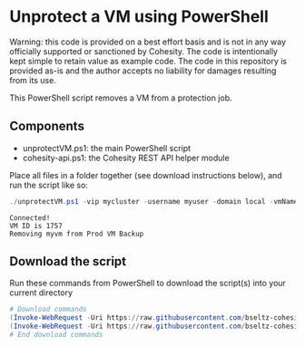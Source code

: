 # Unprotect a VM using PowerShell

Warning: this code is provided on a best effort basis and is not in any way officially supported or sanctioned by Cohesity. The code is intentionally kept simple to retain value as example code. The code in this repository is provided as-is and the author accepts no liability for damages resulting from its use.

This PowerShell script removes a VM from a protection job.

## Components

* unprotectVM.ps1: the main PowerShell script
* cohesity-api.ps1: the Cohesity REST API helper module

Place all files in a folder together (see download instructions below), and run the script like so:

```powershell
./unprotectVM.ps1 -vip mycluster -username myuser -domain local -vmName myvm
```

```text
Connected!
VM ID is 1757
Removing myvm from Prod VM Backup
```

## Download the script

Run these commands from PowerShell to download the script(s) into your current directory

```powershell
# Download commands
(Invoke-WebRequest -Uri https://raw.githubusercontent.com/bseltz-cohesity/scripts/master/powershell/unprotectVM/unprotectVM.ps1).content | Out-File unprotectVM.ps1; (Get-Content unprotectVM.ps1) | Set-Content unprotectVM.ps1
(Invoke-WebRequest -Uri https://raw.githubusercontent.com/bseltz-cohesity/scripts/master/powershell/unprotectVM/cohesity-api.ps1).content | Out-File cohesity-api.ps1; (Get-Content cohesity-api.ps1) | Set-Content cohesity-api.ps1
# End download commands
```
